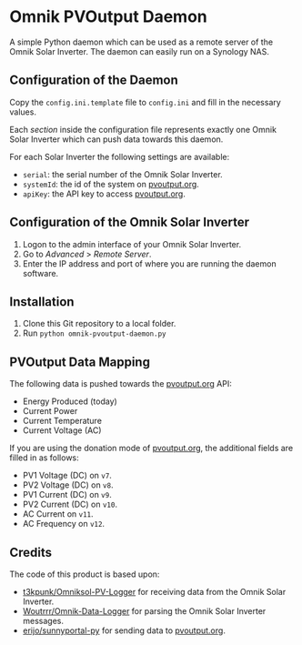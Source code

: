 # Omnik PVOutput Daemon
A simple Python daemon which can be used as a remote server of the Omnik Solar Inverter. The
daemon can easily run on a Synology NAS.

## Configuration of the Daemon
Copy the `config.ini.template` file to `config.ini` and fill in the necessary values.

Each *section* inside the configuration file represents exactly one Omnik Solar Inverter
which can push data towards this daemon.

For each Solar Inverter the following settings are available:
* `serial`: the serial number of the Omnik Solar Inverter.
* `systemId`: the id of the system on [pvoutput.org](https://www.pvoutput.org/).
* `apiKey`: the API key to access [pvoutput.org](https://www.pvoutput.org/).

## Configuration of the Omnik Solar Inverter
1. Logon to the admin interface of your Omnik Solar Inverter.
2. Go to *Advanced* > *Remote Server*.
3. Enter the IP address and port of where you are running the daemon software.

## Installation
1. Clone this Git repository to a local folder.
2. Run `python omnik-pvoutput-daemon.py`

## PVOutput Data Mapping
The following data is pushed towards the [pvoutput.org](https://www.pvoutput.org/)
API:
* Energy Produced (today)
* Current Power
* Current Temperature
* Current Voltage (AC)

If you are using the donation mode of [pvoutput.org](https://www.pvoutput.org/), the
additional fields are filled in as follows:
* PV1 Voltage (DC) on `v7`.
* PV2 Voltage (DC) on `v8`.
* PV1 Current (DC) on `v9`.
* PV2 Current (DC) on `v10`.
* AC Current on `v11`.
* AC Frequency on `v12`.

## Credits
The code of this product is based upon:
* [t3kpunk/Omniksol-PV-Logger](https://github.com/t3kpunk/Omniksol-PV-Logger) for receiving data 
  from the Omnik Solar Inverter.
* [Woutrrr/Omnik-Data-Logger](https://github.com/Woutrrr/Omnik-Data-Logger) for parsing the Omnik Solar Inverter
  messages.
* [erijo/sunnyportal-py](https://github.com/erijo/sunnyportal-py) for sending data
  to [pvoutput.org](https://www.pvoutput.org/).